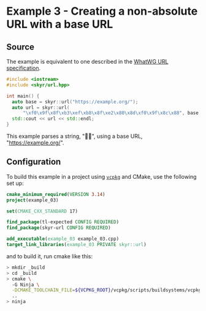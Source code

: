 # Example 3 - Creating a non-absolute URL with a base URL

## Source

The example is equivalent to one described in the
[WhatWG URL specification](https://url.spec.whatwg.org/#example-5434421b).

```c++
#include <iostream>
#include <skyr/url.hpp>

int main() {
  auto base = skyr::url("https://example.org/");
  auto url = skyr::url(
      "\xf0\x9f\x8f\xb3\xef\xb8\x8f\xe2\x80\x8d\xf0\x9f\x8c\x88", base);
  std::cout << url << std::endl;
}
```
This example parses a string, "🏳️‍🌈", using a base URL,
"https://example.org/".

## Configuration

To build this example in a project using
[``vcpkg``](https://github.com/microsoft/vcpkg) and CMake,
use the following set up:

```cmake
cmake_minimum_required(VERSION 3.14)
project(example_03)

set(CMAKE_CXX_STANDARD 17)

find_package(tl-expected CONFIG REQUIRED)
find_package(skyr-url CONFIG REQUIRED)

add_executable(example_03 example_03.cpp)
target_link_libraries(example_03 PRIVATE skyr::url)
```

and to build it, run cmake like this:

```bash
> mkdir _build
> cd _build
> cmake \
  -G Ninja \
  -DCMAKE_TOOLCHAIN_FILE=${VCPKG_ROOT}/vcpkg/scripts/buildsystems/vcpkg.cmake \
  ..
> ninja
```
